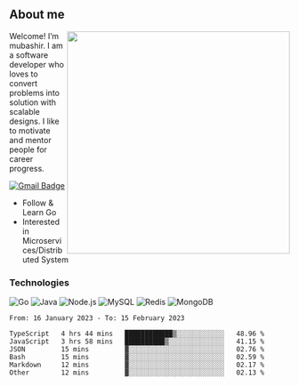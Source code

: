 ## About me

<img align="right" src="https://github-readme-stats-zhiwei-feng.vercel.app/api?username=mub4shir&show_icons=true" width="400" />

Welcome! I’m mubashir. I am a software developer who loves to convert problems into solution with scalable designs. I like to motivate and mentor people for career progress.

[![Gmail Badge](https://img.shields.io/badge/-mubashir11131719@gmail.com-c14438?style=flat-square&logo=Gmail&logoColor=white&link=mailto:mubashir11131719@gmail.com)](mailto:mubashir11131719@gmail.com)




- Follow & Learn Go
- Interested in Microservices/Distributed System


### Technologies
![Go](https://img.shields.io/badge/-Go-000000?style=flat-square&logo=go)
![Java](https://img.shields.io/badge/-Java-E34A86?style=flat-square&logo=java)
![Node.js](https://img.shields.io/badge/-Node.js-000000?style=flat-square&logo=node.js)
![MySQL](https://img.shields.io/badge/-MySQL-orange?style=flat-square&logo=MySQL)
![Redis](https://img.shields.io/badge/-Redis-black?style=flat-square&logo=Redis)
![MongoDB](https://img.shields.io/badge/-MongoDB-000000?style=flat-square&logo=mongodb)






<!--START_SECTION:waka-->

```text
From: 16 January 2023 - To: 15 February 2023

TypeScript   4 hrs 44 mins   ████████████▒░░░░░░░░░░░░   48.96 %
JavaScript   3 hrs 58 mins   ██████████▒░░░░░░░░░░░░░░   41.15 %
JSON         15 mins         ▓░░░░░░░░░░░░░░░░░░░░░░░░   02.76 %
Bash         15 mins         ▓░░░░░░░░░░░░░░░░░░░░░░░░   02.59 %
Markdown     12 mins         ▓░░░░░░░░░░░░░░░░░░░░░░░░   02.17 %
Other        12 mins         ▓░░░░░░░░░░░░░░░░░░░░░░░░   02.13 %
```

<!--END_SECTION:waka-->
</p>


